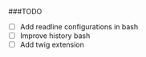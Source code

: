 ###TODO

- [ ] Add readline configurations in bash
- [ ] Improve history bash
- [ ] Add twig extension
